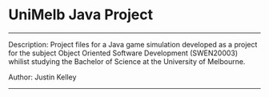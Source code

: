 # UniMelb Java Project

---

Description: Project files for a Java game simulation developed as a project for the subject Object Oriented Software Development (SWEN20003) 
whilist studying the Bachelor of Science at the University of Melbourne.

Author: Justin Kelley

---
